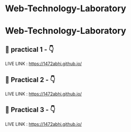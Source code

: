 # Web-Technology-Laboratory
# Web-Technology-Laboratory
## 🔗 practical 1 -   👇 

LIVE LINK : https://1472abhi.github.io/

## 🔗 Practical 2 -   👇

LIVE LINK : https://1472abhi.github.io/

## 🔗 Practical 3 -   👇
LIVE LINK : https://1472abhi.github.io/

